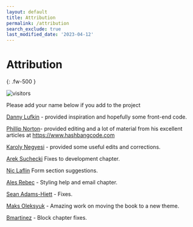 ```yaml
---
layout: default
title: Attribution
permalink: /attribution
search_exclude: true
last_modified_date: '2023-04-12'
---
```


# Attribution
{: .fw-500 }

![visitors](https://page-views.glitch.me/badge?page_id=selwynpolit.d9book-gh-pages-attribution)

Please add your name below if you add to the project

[Danny Lufkin](https://github.com/dlufkin) - provided inspiration and hopefully some front-end code.

[Phillip Norton](https://github.com/philipnorton42)- provided editing and a lot of material from his excellent articles at <https://www.hashbangcode.com>

[Karoly Negyesi](https://github.com/chx) - provided some useful edits and corrections.

[Arek Suchecki](https://github.com/arysom) Fixes to development chapter.

[Nic Laflin](https://github.com/nlighteneddesign) Form section suggestions.

[Ales Rebec](https://github.com/alesrebec) - Styling help and email chapter.

[Sean Adams-Hiett](https://github.com/pyrello) - Fixes.

[Maks Oleksyuk](https://github.com/maks-oleksyuk) - Amazing work on moving the book to a new theme.

[Bmartinez](https://github.com/bmartinez287) - Block chapter fixes.

